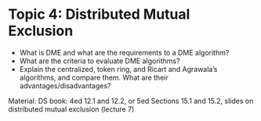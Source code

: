 # Topic 4: Distributed Mutual Exclusion 

* What is DME and what are the requirements to a DME algorithm?
* What are the criteria to evaluate DME algorithms?
* Explain the centralized, token ring, and Ricart and Agrawala’s algorithms, and compare them. What are their advantages/disadvantages?

Material: DS book: 4ed  12.1 and 12.2, or 5ed Sections 15.1 and 15.2, slides on distributed mutual exclusion (lecture 7)
